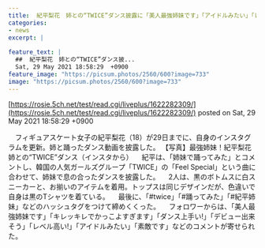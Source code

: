 ```yaml
---
title:  紀平梨花　姉との“TWICE”ダンス披露に「美人最強姉妹です」「アイドルみたい」「レペル高い！」の声 
categories:
- news
excerpt: |
  
feature_text: |
  ##  紀平梨花　姉との“TWICE”ダンス披...
  Sat, 29 May 2021 18:58:29  +0900
feature_image: "https://picsum.photos/2560/600?image=733"
image: "https://picsum.photos/2560/600?image=733"
---
```


[https://rosie.5ch.net/test/read.cgi/liveplus/1622282309/](https://rosie.5ch.net/test/read.cgi/liveplus/1622282309/)
posted on Sat, 29 May 2021 18:58:29  +0900

<!--more-->

　フィギュアスケート女子の紀平梨花（18）が29日までに、自身のインスタグラムを更新。姉と踊ったダンス動画を披露した。 【写真】最強姉妹！紀平梨花　姉との“TWICE”ダンス（インスタから） 　紀平は、「姉妹で踊ってみた」とコメントし、韓国の人気ガールズグループ「TWICE」の「Feel Special」という曲に合わせて、姉妹で息の合ったダンスを披露した。 　2人は、黒のボトムスに白スニーカーと、お揃いのアイテムを着用。トップスは同じデザインだが、色違いで自身は黒のTシャツを着ている。 　最後に、「#twice」「#踊ってみた」「#紀平姉妹」などのハッシュタグをつけて締めくくった。 　フォロワーからは、「美人最強姉妹です」「キレッキレでかっこよすぎます」「ダンス上手い!」「デビュー出来そう」「レベル高い!」「アイドルみたい」「素敵です」などのコメントが寄せられた。
